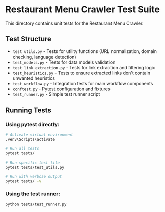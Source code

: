 # Restaurant Menu Crawler Test Suite

This directory contains unit tests for the Restaurant Menu Crawler.

## Test Structure

- `test_utils.py` - Tests for utility functions (URL normalization, domain checking, language detection)
- `test_models.py` - Tests for data models validation
- `test_link_extraction.py` - Tests for link extraction and filtering logic
- `test_heuristics.py` - Tests to ensure extracted links don't contain unwanted heuristics
- `test_workflow.py` - Integration tests for main workflow components
- `conftest.py` - Pytest configuration and fixtures
- `test_runner.py` - Simple test runner script

## Running Tests

### Using pytest directly:
```bash
# Activate virtual environment
.venv\Scripts\activate

# Run all tests
pytest tests/

# Run specific test file
pytest tests/test_utils.py

# Run with verbose output
pytest tests/ -v
```

### Using the test runner:
```bash
python tests/test_runner.py
```
